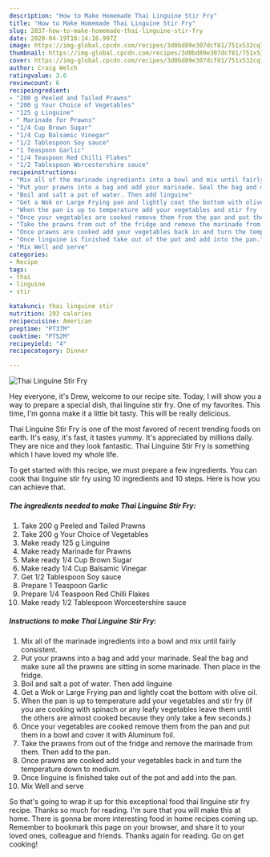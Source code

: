 ```yaml
---
description: "How to Make Homemade Thai Linguine Stir Fry"
title: "How to Make Homemade Thai Linguine Stir Fry"
slug: 2837-how-to-make-homemade-thai-linguine-stir-fry
date: 2020-04-19T16:14:16.997Z
image: https://img-global.cpcdn.com/recipes/3d0bd89e307dcf81/751x532cq70/thai-linguine-stir-fry-recipe-main-photo.jpg
thumbnail: https://img-global.cpcdn.com/recipes/3d0bd89e307dcf81/751x532cq70/thai-linguine-stir-fry-recipe-main-photo.jpg
cover: https://img-global.cpcdn.com/recipes/3d0bd89e307dcf81/751x532cq70/thai-linguine-stir-fry-recipe-main-photo.jpg
author: Craig Welch
ratingvalue: 3.6
reviewcount: 6
recipeingredient:
- "200 g Peeled and Tailed Prawns"
- "200 g Your Choice of Vegetables"
- "125 g Linguine"
- " Marinade for Prawns"
- "1/4 Cup Brown Sugar"
- "1/4 Cup Balsamic Vinegar"
- "1/2 Tablespoon Soy sauce"
- "1 Teaspoon Garlic"
- "1/4 Teaspoon Red Chilli Flakes"
- "1/2 Tablespoon Worcestershire sauce"
recipeinstructions:
- "Mix all of the marinade ingredients into a bowl and mix until fairly consistent."
- "Put your prawns into a bag and add your marinade. Seal the bag and make sure all the prawns are sitting in some marinade. Then place in the fridge."
- "Boil and salt a pot of water. Then add linguine"
- "Get a Wok or Large Frying pan and lightly coat the bottom with olive oil."
- "When the pan is up to temperature add your vegetables and stir fry (if you are cooking with spinach or any leafy vegetables leave them until the others are almost cooked because they only take a few seconds.)"
- "Once your vegetables are cooked remove them from the pan and put them in a bowl and cover it with Aluminum foil."
- "Take the prawns from out of the fridge and remove the marinade from them. Then add to the pan."
- "Once prawns are cooked add your vegetables back in and turn the temperature down to medium."
- "Once linguine is finished take out of the pot and add into the pan."
- "Mix Well and serve"
categories:
- Recipe
tags:
- thai
- linguine
- stir

katakunci: thai linguine stir 
nutrition: 193 calories
recipecuisine: American
preptime: "PT37M"
cooktime: "PT52M"
recipeyield: "4"
recipecategory: Dinner

---
```



![Thai Linguine Stir Fry](https://img-global.cpcdn.com/recipes/3d0bd89e307dcf81/751x532cq70/thai-linguine-stir-fry-recipe-main-photo.jpg)

Hey everyone, it's Drew, welcome to our recipe site. Today, I will show you a way to prepare a special dish, thai linguine stir fry. One of my favorites. This time, I'm gonna make it a little bit tasty. This will be really delicious.

Thai Linguine Stir Fry is one of the most favored of recent trending foods on earth. It's easy, it's fast, it tastes yummy. It's appreciated by millions daily. They are nice and they look fantastic. Thai Linguine Stir Fry is something which I have loved my whole life.




To get started with this recipe, we must prepare a few ingredients. You can cook thai linguine stir fry using 10 ingredients and 10 steps. Here is how you can achieve that.

<!--inarticleads1-->

##### The ingredients needed to make Thai Linguine Stir Fry:

1. Take 200 g Peeled and Tailed Prawns
1. Take 200 g Your Choice of Vegetables
1. Make ready 125 g Linguine
1. Make ready  Marinade for Prawns
1. Make ready 1/4 Cup Brown Sugar
1. Make ready 1/4 Cup Balsamic Vinegar
1. Get 1/2 Tablespoon Soy sauce
1. Prepare 1 Teaspoon Garlic
1. Prepare 1/4 Teaspoon Red Chilli Flakes
1. Make ready 1/2 Tablespoon Worcestershire sauce




<!--inarticleads2-->

##### Instructions to make Thai Linguine Stir Fry:

1. Mix all of the marinade ingredients into a bowl and mix until fairly consistent.
1. Put your prawns into a bag and add your marinade. Seal the bag and make sure all the prawns are sitting in some marinade. Then place in the fridge.
1. Boil and salt a pot of water. Then add linguine
1. Get a Wok or Large Frying pan and lightly coat the bottom with olive oil.
1. When the pan is up to temperature add your vegetables and stir fry (if you are cooking with spinach or any leafy vegetables leave them until the others are almost cooked because they only take a few seconds.)
1. Once your vegetables are cooked remove them from the pan and put them in a bowl and cover it with Aluminum foil.
1. Take the prawns from out of the fridge and remove the marinade from them. Then add to the pan.
1. Once prawns are cooked add your vegetables back in and turn the temperature down to medium.
1. Once linguine is finished take out of the pot and add into the pan.
1. Mix Well and serve




So that's going to wrap it up for this exceptional food thai linguine stir fry recipe. Thanks so much for reading. I'm sure that you will make this at home. There is gonna be more interesting food in home recipes coming up. Remember to bookmark this page on your browser, and share it to your loved ones, colleague and friends. Thanks again for reading. Go on get cooking!
